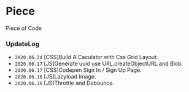 # Piece

Piece of Code

### UpdateLog

- `2020.06.24` [CSS]Build A Caculator with Css Grid Layout.
- `2020.06.17` [JS]Generate uuid use URL.createObjectURL and Blob.
- `2020.06.17` [CSS]Codepen Sign In / Sign Up Page.
- `2020.06.16` [JS]Lazyload Image.
- `2020.06.16` [JS]Throttle and Debounce.
